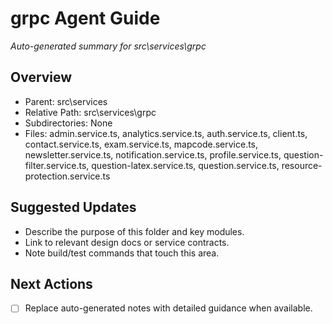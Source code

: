 ﻿# grpc Agent Guide
*Auto-generated summary for src\services\grpc*

## Overview
- Parent: src\services
- Relative Path: src\services\grpc
- Subdirectories: None
- Files: admin.service.ts, analytics.service.ts, auth.service.ts, client.ts, contact.service.ts, exam.service.ts, mapcode.service.ts, newsletter.service.ts, notification.service.ts, profile.service.ts, question-filter.service.ts, question-latex.service.ts, question.service.ts, resource-protection.service.ts

## Suggested Updates
- Describe the purpose of this folder and key modules.
- Link to relevant design docs or service contracts.
- Note build/test commands that touch this area.

## Next Actions
- [ ] Replace auto-generated notes with detailed guidance when available.
